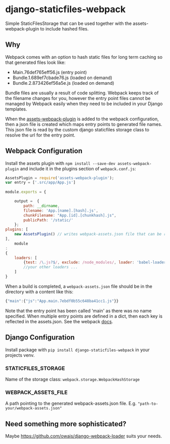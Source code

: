 # django-staticfiles-webpack

Simple StaticFilesStorage that can be used together with the assets-webpack-plugin to include hashed files.

## Why

Webpack comes with an option to hash static files for long term caching so that generated files look like:

 - Main.76def765eff56.js (entry point)
 - Bundle.1.689ef7cbade76.js (loaded on demand)
 - Bundle.2.873426ef56a5e.js (loaded on demand)

Bundle files are usually a result of code splitting. Webpack keeps track of the filename changes for you, however the
entry point files cannot be managed by Webpack easily when they need to be included in your Django templates.

When the [assets-webpack-plugin](https://github.com/sporto/assets-webpack-plugin) is added to the webpack configuration, then a json file is created which maps entry points
to generated file names.
This json file is read by the custom django staticfiles storage class to resolve the url for the entry point.


## Webpack Configuration

Install the assets plugin with `npm install --save-dev assets-webpack-plugin`
and include it in the plugins section of `webpack.conf.js`:

```javascript
AssetsPlugin = require('assets-webpack-plugin');
var entry = ['.src/app/App.js']
  
module.exports = {

    output =  {
        path: __dirname,
        filename: 'App.[name].[hash].js',
        chunkFilename: "App.[id].[chunkhash].js",
        publicPath: '/static/'
    };
plugins: [
    new AssetsPlugin() // writes webpack-assets.json file that can be read in by custom django storage class
],
    module
:
{
    loaders: [
        {test: /\.js?$/, exclude: /node_modules/, loader: 'babel-loader'},
        //your other loaders ...
    ]
}
```

When a build is completed, a `webpack-assets.json` file should be in the directory with a content like this:

```javascript
{"main":{"js":"App.main.7ebdf0b55c648ba41cc1.js"}}
```

Note that the entry point has been called 'main' as there was no name specified.
When multiple entry points are defined in a dict, then each key is reflected in the assets.json.
See the webpack [docs](https://webpack.github.io/docs/multiple-entry-points.html).


## Django Configuration

Install package with `pip install django-staticfiles-webpack` in your projects venv.

### STATICFILES_STORAGE
Name of the storage class: `webpack.storage.WebpackHashStorage`

### WEBPACK_ASSETS_FILE
A path pointing to the generated webpack-assets.json file. E.g. `"path-to-your/webpack-assets.json"`


## Need something more sophisticated?
Maybe https://github.com/owais/django-webpack-loader suits your needs.
